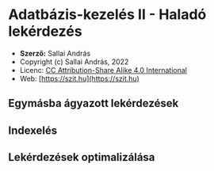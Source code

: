 # Adatbázis-kezelés II - Haladó lekérdezés

* **Szerző:** Sallai András
* Copyright (c) Sallai András, 2022
* Licenc: [CC Attribution-Share Alike 4.0 International](https://creativecommons.org/licenses/by-sa/4.0/)
* Web: [https://szit.hu](https://szit.hu)

## Egymásba ágyazott lekérdezések

## Indexelés

## Lekérdezések optimalizálása
